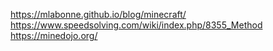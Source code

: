 https://mlabonne.github.io/blog/minecraft/
https://www.speedsolving.com/wiki/index.php/8355_Method
https://minedojo.org/
